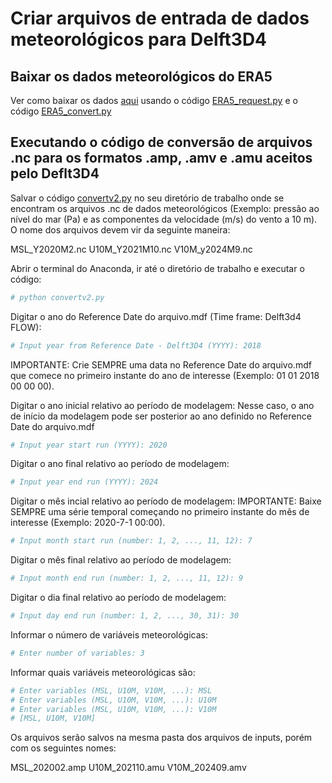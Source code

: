 # Criar arquivos de entrada de dados meteorológicos para Delft3D4

## Baixar os dados meteorológicos do ERA5

Ver como baixar os dados [aqui](https://github.com/Dilello/BaixarDadosERA5no-Win10) usando o código [ERA5_request.py](https://github.com/Dilello/BaixarDadosERA5no-Win10/blob/main/ERA5_request.py) e o código [ERA5_convert.py](https://github.com/Dilello/BaixarDadosERA5no-Win10/blob/main/ERA5_convert.py)

## Executando o código de conversão de arquivos .nc para os formatos .amp, .amv e .amu  aceitos pelo Deflt3D4

Salvar o código [convertv2.py](https://github.com/Dilello/CriarArquivosMeteoDelft3D4/blob/main/convertv2.py) no seu diretório de trabalho onde se encontram os arquivos .nc de dados meteorológicos (Exemplo: pressão ao nível do mar (Pa) e as componentes da velocidade (m/s) do vento a 10 m). O nome dos arquivos devem vir da seguinte maneira:

MSL_Y2020M2.nc
U10M_Y2021M10.nc
V10M_y2024M9.nc

Abrir o terminal do Anaconda, ir até o diretório de trabalho e executar o código:

```python
# python convertv2.py
```

Digitar o ano do Reference Date do arquivo.mdf (Time frame: Delft3d4 FLOW):

```python
# Input year from Reference Date - Delft3D4 (YYYY): 2018
```
IMPORTANTE: Crie SEMPRE uma data no Reference Date do arquivo.mdf que comece no primeiro instante do ano de interesse (Exemplo: 01 01 2018 00 00 00).

Digitar o ano inicial relativo ao período de modelagem:
Nesse caso, o ano de início da modelagem pode ser posterior ao ano definido no Reference Date do arquivo.mdf

```python
# Input year start run (YYYY): 2020
```

Digitar o ano final relativo ao período de modelagem:

```python
# Input year end run (YYYY): 2024
```

Digitar o mês incial relativo ao período de modelagem:
IMPORTANTE: Baixe SEMPRE uma série temporal começando no primeiro instante do mês de interesse (Exemplo: 2020-7-1 00:00).

```python
# Input month start run (number: 1, 2, ..., 11, 12): 7
```

Digitar o mês final relativo ao período de modelagem:

```python
# Input month end run (number: 1, 2, ..., 11, 12): 9
```

Digitar o dia final relativo ao período de modelagem:

```python
# Input day end run (number: 1, 2, ..., 30, 31): 30
```

Informar o número de variáveis meteorológicas:

```python
# Enter number of variables: 3
```

Informar quais variáveis meteorológicas são:

```python
# Enter variables (MSL, U10M, V10M, ...): MSL
# Enter variables (MSL, U10M, V10M, ...): U10M
# Enter variables (MSL, U10M, V10M, ...): V10M
# [MSL, U10M, V10M]
```
Os arquivos serão salvos na mesma pasta dos arquivos de inputs, porém com os seguintes nomes:

MSL_202002.amp
U10M_202110.amu
V10M_202409.amv
